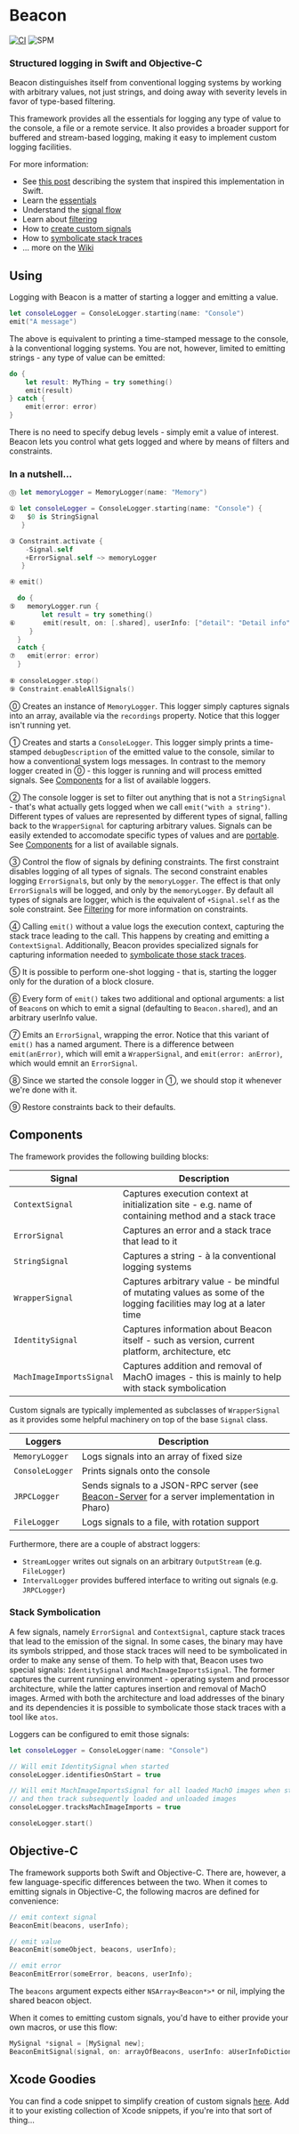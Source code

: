 # Beacon

[![CI](https://github.com/grype/SwiftBeacon/actions/workflows/swift.yml/badge.svg)](https://github.com/grype/SwiftBeacon/actions/workflows/swift.yml) ![SPM](https://img.shields.io/badge/Swift_Package_Manager-compatible-orange)

### Structured logging in Swift and Objective-C

Beacon distinguishes itself from conventional logging systems by working with arbitrary values, not just strings, and doing away with severity levels in favor of type-based filtering.

This framework provides all the essentials for logging any type of value to the console, a file or a remote service. It also provides a broader support for buffered and stream-based logging, making it easy to implement custom logging facilities.

For more information:

* See [this post](http://www.humane-assessment.com/blog/beacon) describing the system that inspired this implementation in Swift.
* Learn the [essentials](https://github.com/grype/SwiftBeacon/wiki/Essentials)
* Understand the [signal flow](https://github.com/grype/SwiftBeacon/wiki/Signal-flow)
* Learn about [filtering](https://github.com/grype/SwiftBeacon/wiki/Filtering)
* How to [create custom signals](https://github.com/grype/SwiftBeacon/wiki/Creating-Custom-Signals)
* How to [symbolicate stack traces](https://github.com/grype/SwiftBeacon/wiki/Symbolicating-stack-traces)
* ... more on the [Wiki](https://github.com/grype/SwiftBeacon/wiki)


## Using 

Logging with Beacon is a matter of starting a logger and emitting a value.

```swift
let consoleLogger = ConsoleLogger.starting(name: "Console")
emit("A message")
``` 

The above is equivalent to printing a time-stamped message to the console, à la conventional logging systems. You are not, however, limited to emitting strings - any type of value can be emitted:

```swift
do { 
	let result: MyThing = try something()
	emit(result)
} catch { 
	emit(error: error) 
}
```

There is no need to specify debug levels - simply emit a value of interest. Beacon lets you control what gets logged and where by means of filters and constraints.

### In a nutshell...


```swift
⓪ let memoryLogger = MemoryLogger(name: "Memory")

① let consoleLogger = ConsoleLogger.starting(name: "Console") { 
②	$0 is StringSignal 
   }

③ Constraint.activate {
	-Signal.self
	+ErrorSignal.self ~> memoryLogger
   }

④ emit()

  do {
⑤	memoryLogger.run {
		let result = try something()
⑥		emit(result, on: [.shared], userInfo: ["detail": "Detail info"])
	 }
  }
  catch {
⑦	emit(error: error)
  }
  
⑧ consoleLogger.stop()
⑨ Constraint.enableAllSignals()
```

⓪ Creates an instance of `MemoryLogger`. This logger simply captures signals into an array, available via the `recordings` property. Notice that this logger isn't running yet.

① Creates and starts a `ConsoleLogger`. This logger simply prints a time-stamped `debugDescription` of the emitted value to the console, similar to how a conventional system logs messages. In contrast to the memory logger created in ⓪ - this logger is running and will process emitted signals. See [Components](#Components) for a list of available loggers.

② The console logger is set to filter out anything that is not a `StringSignal` - that's what actually gets logged when we call `emit("with a string")`. Different types of values are represented by different types of signal, falling back to the `WrapperSignal` for capturing arbitrary values. Signals can be easily extended to accomodate specific types of values and are [portable](wiki/Portability). See [Components](#Components) for a list of available signals.

③ Control the flow of signals by defining constraints. The first constraint disables logging of all types of signals. The second constraint enables logging `ErrorSignal`s, but only by the `memoryLogger`. The effect is that only `ErrorSignal`s will be logged, and only by the `memoryLogger`. By default all types of signals are logger, which is the equivalent of `+Signal.self` as the sole constraint. See [Filtering](https://github.com/grype/SwiftBeacon/wiki/Filtering) for more information on constraints.

④ Calling `emit()` without a value logs the execution context, capturing the stack trace leading to the call. This happens by creating and emitting a `ContextSignal`. Additionally, Beacon provides specialized signals for capturing information needed to [symbolicate those stack traces](wiki/Symbolicating-stack-traces).

⑤ It is possible to perform one-shot logging - that is, starting the logger only for the duration of a block closure.

⑥ Every form of `emit()` takes two additional and optional arguments: a list of `Beacon`s on which to emit a signal (defaulting to `Beacon.shared`), and an arbitrary userInfo value.

⑦ Emits an `ErrorSignal`, wrapping the error. Notice that this variant of `emit()` has a named argument. There is a difference between `emit(anError)`, which will emit a `WrapperSignal`, and `emit(error: anError)`, which would emnit an `ErrorSignal`.

⑧ Since we started the console logger in ①, we should stop it whenever we're done with it.

⑨ Restore constraints back to their defaults.

## Components

The framework provides the following building blocks:

| Signal | Description |
| ------ | ----------- |
| `ContextSignal` | Captures execution context at initialization site - e.g. name of containing method and a stack trace |
| `ErrorSignal` | Captures an error and a stack trace that lead to it |
| `StringSignal` | Captures a string - à la conventional logging systems |
| `WrapperSignal` | Captures arbitrary value - be mindful of mutating values as some of the logging facilities may log at a later time |
| `IdentitySignal` | Captures information about Beacon itself - such as version, current platform, architecture, etc |
| `MachImageImportsSignal` | Captures addition and removal of MachO images - this is mainly to help with stack symbolication |

Custom signals are typically implemented as subclasses of `WrapperSignal` as it provides some helpful machinery on top of the base `Signal` class.

| Loggers | Description |
| ------- | ----------- |
| `MemoryLogger` | Logs signals into an array of fixed size |
| `ConsoleLogger` | Prints signals onto the console |
| `JRPCLogger` | Sends signals to a JSON-RPC server (see [Beacon-Server](https://github.com/grype/Beacon-Server/) for a server implementation in Pharo) |
| `FileLogger` | Logs signals to a file, with rotation support |

Furthermore, there are a couple of abstract loggers: 

- `StreamLogger` writes out signals on an arbitrary `OutputStream` (e.g. `FileLogger`)
- `IntervalLogger` provides buffered interface to writing out signals (e.g. `JRPCLogger`) 


### Stack Symbolication 

A few signals, namely `ErrorSignal` and `ContextSignal`, capture stack traces that lead to the emission of the signal. In some cases, the binary may have its symbols stripped, and those stack traces will need to be symbolicated in order to make any sense of them. To help with that, Beacon uses two special signals: `IdentitySignal` and `MachImageImportsSignal`. The former captures the current running environment - operating system and processor architecture, while the latter captures insertion and removal of MachO images. Armed with both the architecture and load addresses of the binary and its dependencies it is possible to symbolicate those stack traces with a tool like `atos`.

Loggers can be configured to emit those signals:

```swift
let consoleLogger = ConsoleLogger(name: "Console")

// Will emit IdentitySignal when started
consoleLogger.identifiesOnStart = true

// Will emit MachImageImportsSignal for all loaded MachO images when started 
// and then track subsequently loaded and unloaded images 
consoleLogger.tracksMachImageImports = true

consoleLogger.start() 
```


## Objective-C

The framework supports both Swift and Objective-C. There are, however, a few language-specific differences between the two. When it comes to emitting signals in Objective-C, the following macros are defined for convenience:

```objective-c
// emit context signal
BeaconEmit(beacons, userInfo);

// emit value
BeaconEmit(someObject, beacons, userInfo);

// emit error
BeaconEmitError(someError, beacons, userInfo);
```

The `beacons` argument expects either `NSArray<Beacon*>*` or nil, implying the shared beacon object.

When it comes to emitting custom signals, you'd have to either provide your own macros, or use this flow:

```objective-c
MySignal *signal = [MySignal new];
BeaconEmitSignal(signal, on: arrayOfBeacons, userInfo: aUserInfoDictionary)
```

## Xcode Goodies

You can find a code snippet to simplify creation of custom signals [here](Xcode/Snippets/MakeSignal.swift). Add it to your existing collection of Xcode snippets, if you're into that sort of thing...


